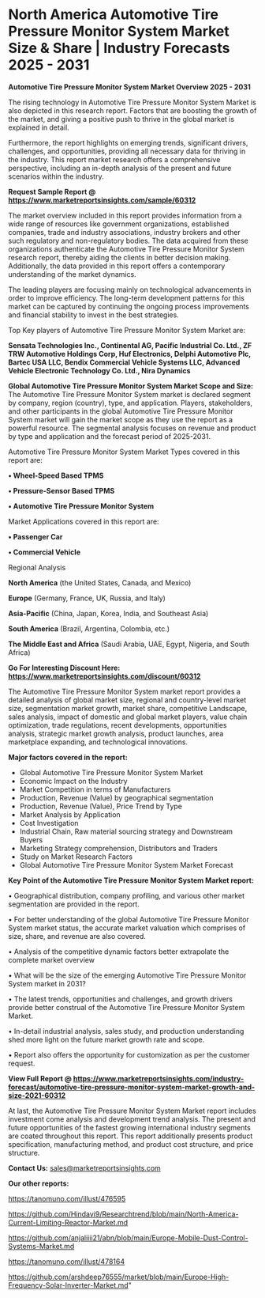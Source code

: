 # North America Automotive Tire Pressure Monitor System Market Size & Share | Industry Forecasts 2025 - 2031

<Strong> Automotive Tire Pressure Monitor System Market Overview 2025 - 2031</strong>

The rising technology in Automotive Tire Pressure Monitor System Market is also depicted in this research report. Factors that are boosting the growth of the market, and giving a positive push to thrive in the global market is explained in detail.

Furthermore, the report highlights on emerging trends, significant drivers, challenges, and opportunities, providing all necessary data for thriving in the industry. This report market research offers a comprehensive perspective, including an in-depth analysis of the present and future scenarios within the industry.

<strong>Request Sample Report @ <a href=https://www.marketreportsinsights.com/sample/60312>https://www.marketreportsinsights.com/sample/60312</a></strong>

The market overview included in this report provides information from a wide range of resources like government organizations, established companies, trade and industry associations, industry brokers and other such regulatory and non-regulatory bodies. The data acquired from these organizations authenticate the Automotive Tire Pressure Monitor System research report, thereby aiding the clients in better decision making. Additionally, the data provided in this report offers a contemporary understanding of the market dynamics.

The leading players are focusing mainly on technological advancements in order to improve efficiency. The long-term development patterns for this market can be captured by continuing the ongoing process improvements and financial stability to invest in the best strategies.

Top Key players of Automotive Tire Pressure Monitor System Market are:

<strong>Sensata Technologies Inc., Continental AG, Pacific Industrial Co. Ltd., ZF TRW Automotive Holdings Corp, Huf Electronics, Delphi Automotive Plc, Bartec USA LLC, Bendix Commercial Vehicle Systems LLC, Advanced Vehicle Electronic Technology Co. Ltd., Nira Dynamics</strong>

<strong><b>Global Automotive Tire Pressure Monitor System Market Scope and Size:</b></strong>
The Automotive Tire Pressure Monitor System market is declared segment by company, region (country), type, and application. Players, stakeholders, and other participants in the global Automotive Tire Pressure Monitor System market will gain the market scope as they use the report as a powerful resource. The segmental analysis focuses on revenue and product by type and application and the forecast period of 2025-2031.

Automotive Tire Pressure Monitor System Market Types covered in this report are:

<strong>• Wheel-Speed Based TPMS

• Pressure-Sensor Based TPMS

• Automotive Tire Pressure Monitor System</strong>

Market Applications covered in this report are:

<strong>• Passenger Car

• Commercial Vehicle</strong> 

Regional Analysis

<strong>North America</strong> (the United States, Canada, and Mexico)

<strong>Europe</strong> (Germany, France, UK, Russia, and Italy)

<strong>Asia-Pacific</strong> (China, Japan, Korea, India, and Southeast Asia)

<strong>South America</strong> (Brazil, Argentina, Colombia, etc.)

<strong>The Middle East and Africa</strong> (Saudi Arabia, UAE, Egypt, Nigeria, and South Africa)

<strong>Go For Interesting Discount Here: <a href=https://www.marketreportsinsights.com/discount/60312>https://www.marketreportsinsights.com/discount/60312</a></strong>

The Automotive Tire Pressure Monitor System market report provides a detailed analysis of global market size, regional and country-level market size, segmentation market growth, market share, competitive Landscape, sales analysis, impact of domestic and global market players, value chain optimization, trade regulations, recent developments, opportunities analysis, strategic market growth analysis, product launches, area marketplace expanding, and technological innovations.

<strong><b>Major factors covered in the report:</b></strong>
<ul>
  <li>Global Automotive Tire Pressure Monitor System Market </li>
  <li>Economic Impact on the Industry</li>
  <li>Market Competition in terms of Manufacturers</li>
  <li>Production, Revenue (Value) by geographical segmentation</li>
  <li>Production, Revenue (Value), Price Trend by Type</li>
  <li>Market Analysis by Application</li>
  <li>Cost Investigation</li>
  <li>Industrial Chain, Raw material sourcing strategy and Downstream Buyers</li>
  <li>Marketing Strategy comprehension, Distributors and Traders</li>
  <li>Study on Market Research Factors</li>
  <li>Global Automotive Tire Pressure Monitor System Market Forecast</li>
</ul>

<strong><b>Key Point of the Automotive Tire Pressure Monitor System Market report:</b></strong>

• Geographical distribution, company profiling, and various other market segmentation are provided in the report.

• For better understanding of the global Automotive Tire Pressure Monitor System market status, the accurate market valuation which comprises of size, share, and revenue are also covered.

• Analysis of the competitive dynamic factors better extrapolate the complete market overview

• What will be the size of the emerging Automotive Tire Pressure Monitor System market in 2031?

• The latest trends, opportunities and challenges, and growth drivers provide better construal of the Automotive Tire Pressure Monitor System Market.

• In-detail industrial analysis, sales study, and production understanding shed more light on the future market growth rate and scope.

• Report also offers the opportunity for customization as per the customer request.

<strong><b>View Full Report @ <a href=https://www.marketreportsinsights.com/industry-forecast/automotive-tire-pressure-monitor-system-market-growth-and-size-2021-60312>https://www.marketreportsinsights.com/industry-forecast/automotive-tire-pressure-monitor-system-market-growth-and-size-2021-60312</a></b></strong>


At last, the Automotive Tire Pressure Monitor System Market report includes investment come analysis and development trend analysis. The present and future opportunities of the fastest growing international industry segments are coated throughout this report. This report additionally presents product specification, manufacturing method, and product cost structure, and price structure.

<strong>Contact Us:</strong>
sales@marketreportsinsights.com

<strong>Our other reports:</strong>

<a href=https://tanomuno.com/illust/476595>https://tanomuno.com/illust/476595</a>

<a href=https://github.com/Hindavi9/Researchtrend/blob/main/North-America-Current-Limiting-Reactor-Market.md>https://github.com/Hindavi9/Researchtrend/blob/main/North-America-Current-Limiting-Reactor-Market.md</a>

<a href=https://github.com/anjaliiii21/abn/blob/main/Europe-Mobile-Dust-Control-Systems-Market.md>https://github.com/anjaliiii21/abn/blob/main/Europe-Mobile-Dust-Control-Systems-Market.md</a>

<a href=https://tanomuno.com/illust/478164>https://tanomuno.com/illust/478164</a>

<a href=https://github.com/arshdeep76555/market/blob/main/Europe-High-Frequency-Solar-Inverter-Market.md>https://github.com/arshdeep76555/market/blob/main/Europe-High-Frequency-Solar-Inverter-Market.md</a>"

